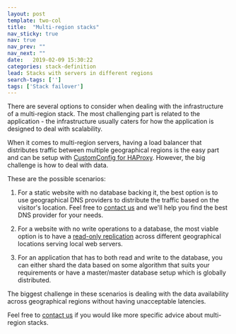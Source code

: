 ```yaml
---
layout: post
template: two-col
title:  "Multi-region stacks"
nav_sticky: true
nav: true
nav_prev: ""
nav_next: ""
date:   2019-02-09 15:30:22
categories: stack-definition
lead: Stacks with servers in different regions
search-tags: ['']
tags: ['Stack failover']
---
```


There are several options to consider when dealing with the infrastructure of a multi-region stack. The most challenging part is related to the application - the infrastructure usually caters for how the application is designed to deal with scalability.

When it comes to multi-region servers, having a load balancer that distributes traffic between multiple geographical regions is the easy part and can be setup with [CustomConfig for HAProxy](/how-to/haproxy-customconfig.html). However, the big challenge is how to deal with data.

These are the possible scenarios:

1. For a static website with no database backing it, the best option is to use geographical DNS providers to distribute the traffic based on the visitor's location. Feel free to <a href="mailto:support@cloud66.com">contact us</a> and we'll help you find the best DNS provider for your needs.

2. For a website with no write operations to a database, the most viable option is to have a [read-only replication](/stack-features/database-replication.html) across different geographical locations serving local web servers.

3. For an application that has to both read and write to the database, you can either shard the data based on some algorithm that suits your requirements or have a master/master database setup which is globally distributed.

The biggest challenge in these scenarios is dealing with the data availability across geographical regions without having unacceptable latencies.

Feel free to <a href="mailto:support@cloud66.com">contact us</a> if you would like more specific advice about multi-region stacks.